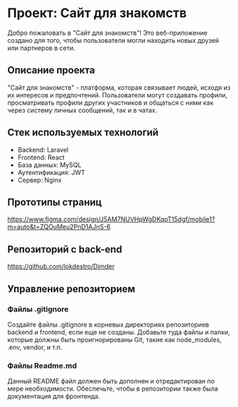 # Проект: Сайт для знакомств

Добро пожаловать в "Сайт для знакомств"! Это веб-приложение создано для того, чтобы пользователи могли находить новых друзей или партнеров в сети.

## Описание проекта

"Сайт для знакомств" - платформа, которая связывает людей, исходя из их интересов и предпочтений. Пользователи могут создавать профили, просматривать профили других участников и общаться с ними как через систему личных сообщений, так и в чатах.

## Стек используемых технологий

- Backend: Laravel
- Frontend: React
- База данных: MySQL
- Аутентификация: JWT
- Сервер: Nginx

## Прототипы страниц

https://www.figma.com/design/J5AM7NUVHpWgDKqpT15dgf/mobile1?m=auto&t=ZQOuMeu2PnD1AJnS-6

## Репозиторий с back-end

https://github.com/lokdestro/Dimder

## Управление репозиторием

### Файлы .gitignore

Создайте файлы .gitignore в корневых директориях репозиториев backend и frontend, если еще не созданы. Добавьте туда файлы и папки, которые должны быть проигнорированы Git, такие как node_modules, .env, vendor, и т.п.

### Файлы Readme.md

Данный README файл должен быть дополнен и отредактирован по мере необходимости. Обеспечьте, чтобы в репозитории также была документация для фронтенда.